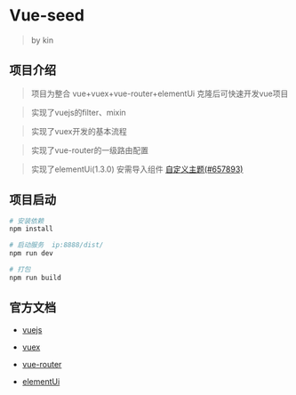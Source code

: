 # Vue-seed

> by kin

## 项目介绍

> 项目为整合 vue+vuex+vue-router+elementUi 克隆后可快速开发vue项目

> 实现了vuejs的filter、mixin

> 实现了vuex开发的基本流程

> 实现了vue-router的一级路由配置

>  实现了elementUi(1.3.0) 安需导入组件 [自定义主题(#657893)](http://element.eleme.io/#/zh-CN/component/custom-theme)

## 项目启动

```bash
# 安装依赖
npm install

# 启动服务  ip:8888/dist/
npm run dev

# 打包
npm run build
```

## 官方文档

- [vuejs](https://cn.vuejs.org/v2/guide/)

- [vuex](http://vuex.vuejs.org/zh-cn/intro.html)

- [vue-router](https://router.vuejs.org/zh-cn/)

- [elementUi](http://element.eleme.io/#/zh-CN/component/installation)
